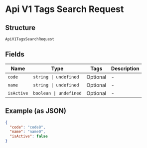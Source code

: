 
# Api V1 Tags Search Request

## Structure

`ApiV1TagsSearchRequest`

## Fields

| Name | Type | Tags | Description |
|  --- | --- | --- | --- |
| `code` | `string \| undefined` | Optional | - |
| `name` | `string \| undefined` | Optional | - |
| `isActive` | `boolean \| undefined` | Optional | - |

## Example (as JSON)

```json
{
  "code": "code8",
  "name": "name0",
  "isActive": false
}
```

